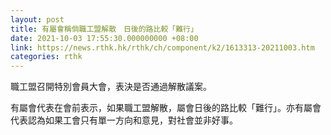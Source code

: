 ```yaml
---
layout: post
title: 有屬會稱倘職工盟解散　日後的路比較「難行」
date: 2021-10-03 17:55:30.000000000 +08:00
link: https://news.rthk.hk/rthk/ch/component/k2/1613313-20211003.htm
categories: rthk
---
```


職工盟召開特別會員大會，表決是否通過解散議案。

有屬會代表在會前表示，如果職工盟解散，屬會日後的路比較「難行」。亦有屬會代表認為如果工會只有單一方向和意見，對社會並非好事。
